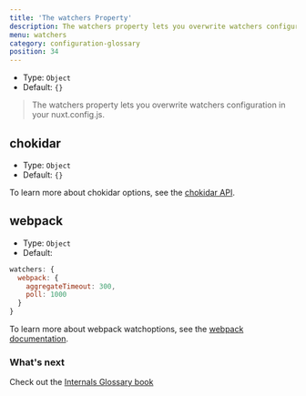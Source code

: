 ```yaml
---
title: 'The watchers Property'
description: The watchers property lets you overwrite watchers configuration.
menu: watchers
category: configuration-glossary
position: 34
---
```


- Type: `Object`
- Default: `{}`

> The watchers property lets you overwrite watchers configuration in your nuxt.config.js.

## chokidar

- Type: `Object`
- Default: `{}`

To learn more about chokidar options, see the [chokidar API](https://github.com/paulmillr/chokidar#api).

## webpack

- Type: `Object`
- Default:

```js
watchers: {
  webpack: {
    aggregateTimeout: 300,
    poll: 1000
  }
}
```

To learn more about webpack watchoptions, see the [webpack documentation](https://webpack.js.org/configuration/watch/#watchoptions).

### What's next

<base-alert type="next">

Check out the [Internals Glossary book](/docs/2.x/internals-glossary/$nuxt)

</base-alert>
